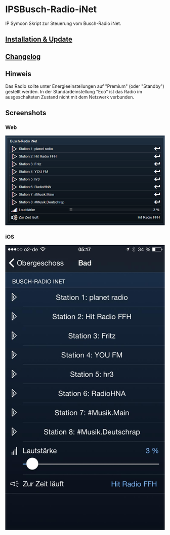 # IPSBusch-Radio-iNet

IP Symcon Skript zur Steuerung vom Busch-Radio iNet.

## [Installation & Update](INSTALL.md)

## [Changelog](CHANGELOG.md)

## Hinweis
Das Radio sollte unter Energieeinstellungen auf "Premium" (oder "Standby") gestellt werden. In der Standardeinstellung "Eco" ist das Radio im ausgeschalteten Zustand nicht mit dem Netzwerk verbunden.

## Screenshots

### Web
![Web](img/web.png)

### iOS
![iOS](img/ios.jpg)

